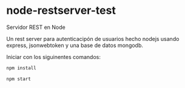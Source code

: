 # node-restserver-test
Servidor REST en Node

Un rest server para autenticacipón de usuarios hecho nodejs usando express, jsonwebtoken y una base de datos mongodb.

Iniciar con los siguinentes comandos:

```bash
npm install

npm start
```

